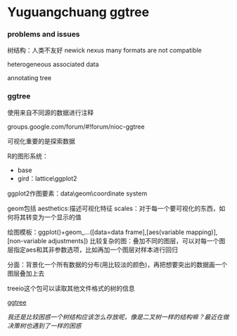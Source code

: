 # Yuguangchuang ggtree

### problems and issues
树结构：人类不友好
newick
nexus
many formats are not compatible

heterogeneous associated data

annotating tree

### ggtree
使用来自不同源的数据进行注释

groups.google.com/forum/#!forum/nioc-ggtree

可视化重要的是探索数据

R的图形系统：
* base
* gird：lattice\ggplot2

ggplot2作图要素：data\geom\coordinate system

geom包括 aesthetics:描述可视化特征 scales：对于每一个要可视化的东西，如何将其转变为一个显示的值

绘图模板：ggplot()+geom_...([data=data frame],[aes(variable mapping)],[non-variable adjustments])
比较复杂的图：叠加不同的图层，可以对每一个图层指定aes和其非参数选项，比如再加一个图层对样本进行回归

分面：背景化一个所有数据的分布(用比较淡的颜色)，再把想要突出的数据画一个图层叠加上去

treeio这个包可以读取其他文件格式的树的信息

[ggtree](http://www.bioconductor.org/packages/release/bioc/vignettes/ggtree/inst/doc/treeImport.html)

*我还是比较困惑一个树结构应该怎么存放呢，像是二叉树一样的结构嘛？最近在做决策树也遇到了一样的困惑*